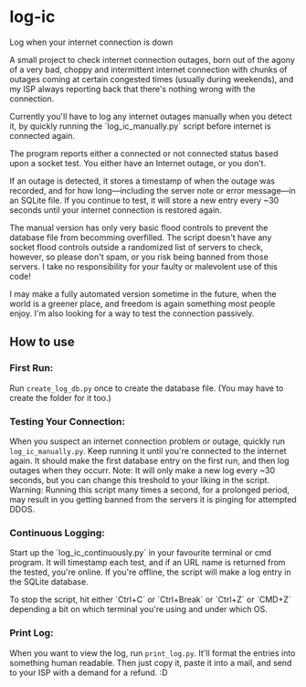 # log-ic
Log when your internet connection is down

A small project to check internet connection outages, born out of the agony of a very bad, choppy and intermittent internet connection with chunks of outages coming at certain congested times (usually during weekends), and my ISP always reporting back that there's nothing wrong with the connection.

Currently you'll have to log any internet outages manually when you detect it, by quickly running the ´log_ic_manually.py´ script before internet is connected again.

The program reports either a connected or not connected status based upon a socket test. You either have an Internet outage, or you don't. 

If an outage is detected, it stores a timestamp of when the outage was recorded, and for how long—including the server note or error message—in an SQLite file. If you continue to test, it will store a new entry every ~30 seconds until your internet connection is restored again.

The manual version has only very basic flood controls to prevent the database file from becomming overfilled. The script doesn't have any socket flood controls outside a randomized list of servers to check, however, so please don't spam, or you risk being banned from those servers. I take no responsibility for your faulty or malevolent use of this code!

I may make a fully automated version sometime in the future, when the world is a greener place, and freedom is again something most people enjoy. I'm also looking for a way to test the connection passively.

## How to use

### First Run:
Run `create_log_db.py` once to create the database file. (You may have to create the folder for it too.)

### Testing Your Connection:
When you suspect an internet connection problem or outage, quickly run `log_ic_manually.py`. Keep running it until you're connected to the internet again. It should make the first database entry on the first run, and then log outages when they occurr. 
Note: It will only make a new log every ~30 seconds, but you can change this treshold to your liking in the script.
Warning: Running this script many times a second, for a prolonged period, may result in you getting banned from the servers it is pinging for attempted DDOS.

### Continuous Logging:
Start up the ´log_ic_continuously.py´ in your favourite terminal or cmd program. It will timestamp each test, and if an URL name is returned from the tested, you're online. If you're offline, the script will make a log entry in the SQLite database. 

To stop the script, hit either ´Ctrl+C´ or ´Ctrl+Break´ or ´Ctrl+Z´ or ´CMD+Z´ depending a bit on which terminal you're using and under which OS. 

### Print Log:
When you want to view the log, run `print_log.py`. It'll format the entries into something human readable. Then just copy it, paste it into a mail, and send to your ISP with a demand for a refund. :D
